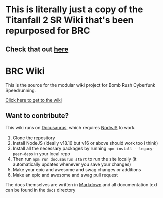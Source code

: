# This is literally just a copy of the Titanfall 2 SR Wiki that's been repurposed for BRC
## Check that out [here](https://TF2SR.github.io/TF2SR-Wiki)

# BRC Wiki

This is the source for the modular wiki project for Bomb Rush Cyberfunk Speedrunning.

[Click here to get to the wiki](https://loomeh.github.io/BRCSR-Wiki)

## Want to contribute?

This wiki runs on [Docusaurus](https://docusaurus.io/), which requires [NodeJS](https://nodejs.org/en) to work.

1. Clone the repository
2. Install NodeJS (ideally v18.16 but v16 or above should work too i think)
3. Install all the necessary packages by running `npm install --legacy-peer-deps` in your local repo
4. Then run `npm run docusaurus start` to run the site locally (it automatically updates whenever you save your changes)
5. Make your epic and awesome and swag changes or additions
6. Make an epic and awesome and swag pull request

The docs themselves are written in [Markdown](https://www.markdownguide.org/cheat-sheet/) and all documentation text can be found in the `docs` directory
